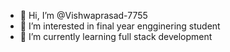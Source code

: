 - 👋 Hi, I’m @Vishwaprasad-7755
- 👀 I’m interested in final year engginering student 
- 🌱 I’m currently learning full stack development 

<!---
Vishwaprasad-7755/Vishwaprasad-7755 is a ✨ special ✨ repository because its `README.md` (this file) appears on your GitHub profile.
You can click the Preview link to take a look at your changes.
--->
